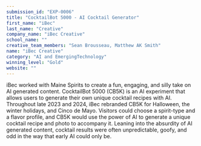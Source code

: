 ```yaml
---
submission_id: "EXP-0006"
title: "CocktailBot 5000 - AI Cocktail Generator"
first_name: "iBec"
last_name: "Creative"
company_name: "iBec Creative"
school_name: ""
creative_team_members: "Sean Brousseau, Matthew AK Smith"
name: "iBec Creative"
category: "AI and EmergingTechnology"
winning_level: "Gold"
website: ""
---
```


iBec worked with Maine Spirits to create a fun, engaging, and silly take on AI generated content. CocktailBot 5000 (CB5K) is an AI experiment that allows users to generate their own unique cocktail recipes with AI. Throughout late 2023 and 2024, iBec rebranded CB5K for Halloween, the winter holidays, and Cinco de Mayo. Visitors could choose a spirit-type and a flavor profile, and CB5K would use the power of AI to generate a unique cocktail recipe and photo to accompany it. Leaning into the absurdity of AI generated content, cocktail results were often unpredictable, goofy, and odd in the way that early AI could only be.
